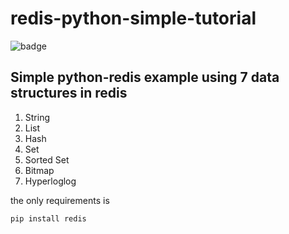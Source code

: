 # redis-python-simple-tutorial

![badge](https://img.shields.io/aur/license/pac)

## Simple python-redis example using 7 data structures in redis

1. String
2. List
3. Hash
4. Set
5. Sorted Set
6. Bitmap
7. Hyperloglog

the only requirements is
```shell
pip install redis
```
